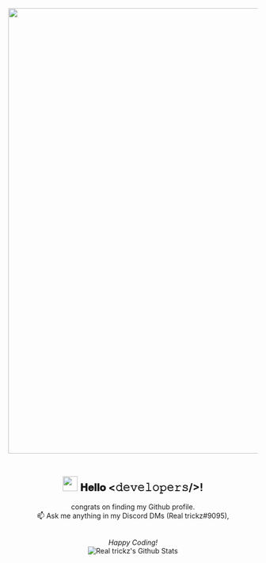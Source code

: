 
<div align="center">
<a href="https://realtrickz.ga" target="_blank"><img src="https://i.imgur.com/e2CyvxY.png" width="900px"></a>
<br><br>
  
  
<h2><img src="https://i.imgur.com/WGZ79wF.gif" width="30px" height="30px"> 𝐇𝐞𝐥𝐥𝐨 <𝚍𝚎𝚟𝚎𝚕𝚘𝚙𝚎𝚛𝚜/>!</h2>
</div>


<div align="center">

congrats on finding my Github profile. <br>
📫 Ask me anything in my Discord DMs (Real trickz#9095), 
 
<br>
<i>Happy Coding!</i>

</div>

<div align="center">

<img align="center" src="https://github-readme-stats.vercel.app/api?username=Realtrickz&include_all_commits=true&count_private=false&show_icons=true&line_height=20&title_color=74a0ad&icon_color=74a0ad&text_color=D3D3D3&bg_color=043654" alt="Real trickz's Github Stats">

</br>
</br>

</div>
